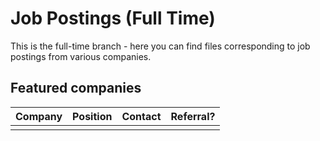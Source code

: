 Job Postings (Full Time)
========================

This is the full-time branch - here you can find files corresponding to job postings from various companies.  

## Featured companies

| Company | Position | Contact | Referral? |
| ------- | -------- | ------- | --------- |
|         |          |         |           |

